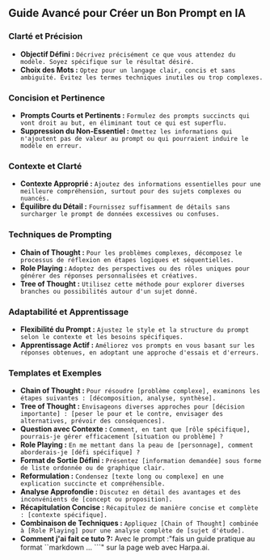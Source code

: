 ## Guide Avancé pour Créer un Bon Prompt en IA

### Clarté et Précision
- **Objectif Défini :** `Décrivez précisément ce que vous attendez du modèle. Soyez spécifique sur le résultat désiré.`
- **Choix des Mots :** `Optez pour un langage clair, concis et sans ambiguïté. Évitez les termes techniques inutiles ou trop complexes.`

### Concision et Pertinence
- **Prompts Courts et Pertinents :** `Formulez des prompts succincts qui vont droit au but, en éliminant tout ce qui est superflu.`
- **Suppression du Non-Essentiel :** `Omettez les informations qui n'ajoutent pas de valeur au prompt ou qui pourraient induire le modèle en erreur.`

### Contexte et Clarté
- **Contexte Approprié :** `Ajoutez des informations essentielles pour une meilleure compréhension, surtout pour des sujets complexes ou nuancés.`
- **Équilibre du Détail :** `Fournissez suffisamment de détails sans surcharger le prompt de données excessives ou confuses.`

### Techniques de Prompting
- **Chain of Thought :** `Pour les problèmes complexes, décomposez le processus de réflexion en étapes logiques et séquentielles.`
- **Role Playing :** `Adoptez des perspectives ou des rôles uniques pour générer des réponses personnalisées et créatives.`
- **Tree of Thought :** `Utilisez cette méthode pour explorer diverses branches ou possibilités autour d'un sujet donné.`

### Adaptabilité et Apprentissage
- **Flexibilité du Prompt :** `Ajustez le style et la structure du prompt selon le contexte et les besoins spécifiques.`
- **Apprentissage Actif :** `Améliorez vos prompts en vous basant sur les réponses obtenues, en adoptant une approche d'essais et d'erreurs.`

### Templates et Exemples
- **Chain of Thought :** `Pour résoudre [problème complexe], examinons les étapes suivantes : [décomposition, analyse, synthèse].`
- **Tree of Thought :** `Envisageons diverses approches pour [décision importante] : [peser le pour et le contre, envisager des alternatives, prévoir des conséquences].`
- **Question avec Contexte :** `Comment, en tant que [rôle spécifique], pourrais-je gérer efficacement [situation ou problème] ?`
- **Role Playing :** `En me mettant dans la peau de [personnage], comment aborderais-je [défi spécifique] ?`
- **Format de Sortie Défini :** `Présentez [information demandée] sous forme de liste ordonnée ou de graphique clair.`
- **Reformulation :** `Condensez [texte long ou complexe] en une explication succincte et compréhensible.`
- **Analyse Approfondie :** `Discutez en détail des avantages et des inconvénients de [concept ou proposition].`
- **Récapitulation Concise :** `Récapitulez de manière concise et complète : [contexte spécifique].`
- **Combinaison de Techniques :** `Appliquez [Chain of Thought] combinée à [Role Playing] pour une analyse complète de [sujet d'étude].`
- **Comment j'ai fait ce tuto ?:**  Avec le prompt :"fais un guide pratique au format ``markdown ... ```" sur la page web avec Harpa.ai. 




